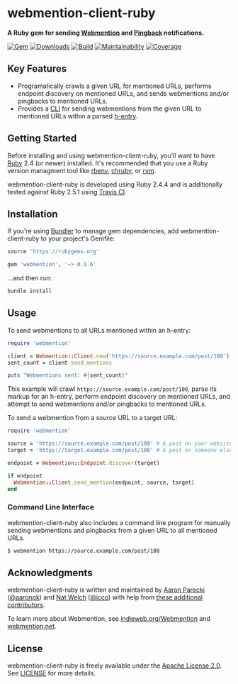 # webmention-client-ruby

**A Ruby gem for sending [Webmention](https://indieweb.org/Webmention) and [Pingback](https://indieweb.org/pingback) notifications.**

[![Gem](https://img.shields.io/gem/v/webmention.svg?style=for-the-badge)](https://rubygems.org/gems/webmention)
[![Downloads](https://img.shields.io/gem/dt/webmention.svg?style=for-the-badge)](https://rubygems.org/gems/webmention)
[![Build](https://img.shields.io/travis/indieweb/webmention-client-ruby/master.svg?style=for-the-badge)](https://travis-ci.org/indieweb/webmention-client-ruby)
[![Maintainability](https://img.shields.io/codeclimate/maintainability/indieweb/webmention-client-ruby.svg?style=for-the-badge)](https://codeclimate.com/github/indieweb/webmention-client-ruby)
[![Coverage](https://img.shields.io/codeclimate/c/indieweb/webmention-client-ruby.svg?style=for-the-badge)](https://codeclimate.com/github/indieweb/webmention-client-ruby/code)

## Key Features

- Programatically crawls a given URL for mentioned URLs, performs endpoint discovery on mentioned URLs, and sends webmentions and/or pingbacks to mentioned URLs.
- Provides a [CLI](https://en.wikipedia.org/wiki/Command-line_interface) for sending webmentions from the given URL to mentioned URLs within a parsed [h-entry](http://microformats.org/wiki/h-entry).

## Getting Started

Before installing and using webmention-client-ruby, you'll want to have [Ruby](https://www.ruby-lang.org) 2.4 (or newer) installed. It's recommended that you use a Ruby version managment tool like [rbenv](https://github.com/rbenv/rbenv), [chruby](https://github.com/postmodern/chruby), or [rvm](https://github.com/rvm/rvm).

webmention-client-ruby is developed using Ruby 2.4.4 and is additionally tested against Ruby 2.5.1 using [Travis CI](https://travis-ci.org/indieweb/webmention-client-ruby).

## Installation

If you're using [Bundler](https://bundler.io) to manage gem dependencies, add webmention-client-ruby to your project's Gemfile:

```ruby
source 'https://rubygems.org'

gem 'webmention', '~> 0.1.6'
```

…and then run:

```sh
bundle install
```

## Usage

To send webmentions to all URLs mentioned within an h-entry:

```ruby
require 'webmention'

client = Webmention::Client.new('https://source.example.com/post/100')
sent_count = client.send_mentions

puts "Webmentions sent: #{sent_count}"
```

This example will crawl `https://source.example.com/post/100`, parse its markup for an h-entry, perform endpoint discovery on mentioned URLs, and attempt to send webmentions and/or pingbacks to mentioned URLs.

To send a webmention from a source URL to a target URL:

```ruby
require 'webmention'

source = 'https://source.example.com/post/100' # A post on your website
target = 'https://target.example.com/post/100' # A post on someone else's website

endpoint = Webmention::Endpoint.discover(target)

if endpoint
  Webmention::Client.send_mention(endpoint, source, target)
end
```

### Command Line Interface

webmention-client-ruby also includes a command line program for manually sending webmentions and pingbacks from a given URL to all mentioned URLs.

```sh
$ webmention https://source.example.com/post/100
```

## Acknowledgments

webmention-client-ruby is written and maintained by [Aaron Parecki](https://aaronparecki.com) ([@aaronpk](https://github.com/aaronpk)) and [Nat Welch](https://natwelch.com) ([@icco](https://github.com/icco)) with help from [these additional contributors](https://github.com/indieweb/webmention-client-ruby/graphs/contributors).

To learn more about Webmention, see [indieweb.org/Webmention](https://indieweb.org/Webmention) and [webmention.net](https://webmention.net).

## License

webmention-client-ruby is freely available under the [Apache License 2.0](https://www.apache.org/licenses/LICENSE-2.0.html). See [LICENSE](https://github.com/indieweb/webmention-client-ruby/blob/master/LICENSE) for more details.
